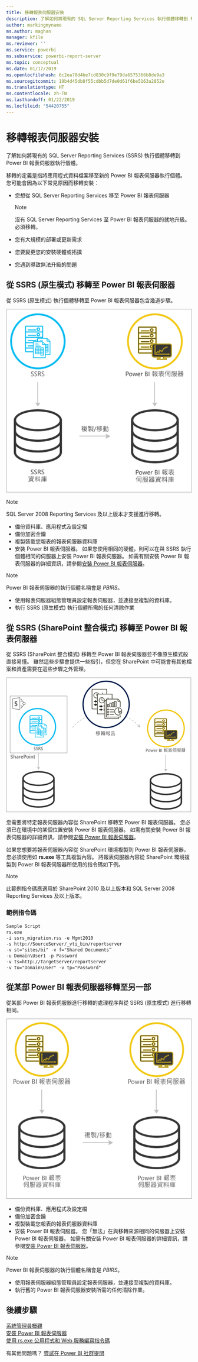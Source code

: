 ```yaml
---
title: 移轉報表伺服器安裝
description: 了解如何將現有的 SQL Server Reporting Services 執行個體移轉到 Power BI 報表伺服器執行個體。
author: markingmyname
ms.author: maghan
manager: kfile
ms.reviewer: ''
ms.service: powerbi
ms.subservice: powerbi-report-server
ms.topic: conceptual
ms.date: 01/17/2019
ms.openlocfilehash: 6c2ea78d4be7cd830c9f9e79da6575366b8de9a3
ms.sourcegitcommit: 19b4d45db8f55cdbb5d7de0d61f6be5163a2852e
ms.translationtype: HT
ms.contentlocale: zh-TW
ms.lasthandoff: 01/22/2019
ms.locfileid: "54420755"
---
```

# <a name="migrate-a-report-server-installation"></a>移轉報表伺服器安裝

了解如何將現有的 SQL Server Reporting Services (SSRS) 執行個體移轉到 Power BI 報表伺服器執行個體。

移轉的定義是指將應用程式資料檔案移至新的 Power BI 報表伺服器執行個體。 您可能會因為以下常見原因而移轉安裝︰

* 您想從 SQL Server Reporting Services 移至 Power BI 報表伺服器
  
  > [!NOTE]
  > 沒有 SQL Server Reporting Services 至 Power BI 報表伺服器的就地升級。 必須移轉。

* 您有大規模的部署或更新需求
* 您要變更您的安裝硬體或拓撲
* 您遇到導致無法升級的問題

## <a name="migrating-to-power-bi-report-server-from-ssrs-native-mode"></a>從 SSRS (原生模式) 移轉至 Power BI 報表伺服器

從 SSRS (原生模式) 執行個體移轉至 Power BI 報表伺服器包含幾道步驟。

![從 SSRS 原生模式移轉至 Power BI 報表伺服器](media/migrate-report-server/migrate-from-ssrs-native.png "從 SSRS 原生模式移轉至 Power BI 報表伺服器")

> [!NOTE]
> SQL Server 2008 Reporting Services 及以上版本才支援進行移轉。

* 備份資料庫、應用程式及設定檔
* 備份加密金鑰
* 複製裝載您報表的報表伺服器資料庫
* 安裝 Power BI 報表伺服器。 如果您使用相同的硬體，則可以在與 SSRS 執行個體相同的伺服器上安裝 Power BI 報表伺服器。 如需有關安裝 Power BI 報表伺服器的詳細資訊，請參閱[安裝 Power BI 報表伺服器](install-report-server.md)。

> [!NOTE]
> Power BI 報表伺服器的執行個體名稱會是 *PBIRS*。

* 使用報表伺服器組態管理員設定報表伺服器，並連接至複製的資料庫。
* 執行 SSRS (原生模式) 執行個體所需的任何清除作業

## <a name="migration-to-power-bi-report-server-from-ssrs-sharepoint-integrated-mode"></a>從 SSRS (SharePoint 整合模式) 移轉至 Power BI 報表伺服器

從 SSRS (SharePoint 整合模式) 移轉至 Power BI 報表伺服器並不像原生模式般直接易懂。 雖然這些步驟會提供一些指引，但您在 SharePoint 中可能會有其他檔案和資產需要在這些步驟之外管理。

![從 SSRS SharePoint 整合模式移轉至 Power BI 報表伺服器](media/migrate-report-server/migrate-from-ssrs-sharepoint.png "從 SSRS SharePoint 整合模式移轉至 Power BI 報表伺服器")

您需要將特定報表伺服器內容從 SharePoint 移轉至 Power BI 報表伺服器。 您必須已在環境中的某個位置安裝 Power BI 報表伺服器。 如需有關安裝 Power BI 報表伺服器的詳細資訊，請參閱[安裝 Power BI 報表伺服器](install-report-server.md)。

如果您想要將報表伺服器內容從 SharePoint 環境複製到 Power BI 報表伺服器，您必須使用如 **rs.exe** 等工具複製內容。 將報表伺服器內容從 SharePoint 環境複製到 Power BI 報表伺服器所使用的指令碼如下例。

> [!NOTE]
> 此範例指令碼應適用於 SharePoint 2010 及以上版本和 SQL Server 2008 Reporting Services 及以上版本。

### <a name="sample-script"></a>範例指令碼

```
Sample Script
rs.exe
-i ssrs_migration.rss -e Mgmt2010
-s http://SourceServer/_vti_bin/reportserver
-v st="sites/bi" -v f="Shared Documents“
-u Domain\User1 -p Password
-v ts=http://TargetServer/reportserver
-v tu="Domain\User" -v tp="Password"
```

## <a name="migrating-from-one-power-bi-report-server-to-another"></a>從某部 Power BI 報表伺服器移轉至另一部

從某部 Power BI 報表伺服器進行移轉的處理程序與從 SSRS (原生模式) 進行移轉相同。

![從 Power BI 報表伺服器移轉至 Power BI 報表伺服器](media/migrate-report-server/migrate-from-pbirs.png "從 Power BI 報表伺服器移轉至 Power BI 報表伺服器")

* 備份資料庫、應用程式及設定檔
* 備份加密金鑰
* 複製裝載您報表的報表伺服器資料庫
* 安裝 Power BI 報表伺服器。 您「無法」在與移轉來源相同的伺服器上安裝 Power BI 報表伺服器。 如需有關安裝 Power BI 報表伺服器的詳細資訊，請參閱[安裝 Power BI 報表伺服器](install-report-server.md)。

> [!NOTE]
> Power BI 報表伺服器的執行個體名稱會是 *PBIRS*。

* 使用報表伺服器組態管理員設定報表伺服器，並連接至複製的資料庫。
* 執行舊的 Power BI 報表伺服器安裝所需的任何清除作業。

## <a name="next-steps"></a>後續步驟

[系統管理員概觀](admin-handbook-overview.md)  
[安裝 Power BI 報表伺服器](install-report-server.md)  
[使用 rs.exe 公用程式和 Web 服務編寫指令碼](https://docs.microsoft.com/sql/reporting-services/tools/script-with-the-rs-exe-utility-and-the-web-service)

有其他問題嗎？ [嘗試在 Power BI 社群提問](https://community.powerbi.com/)